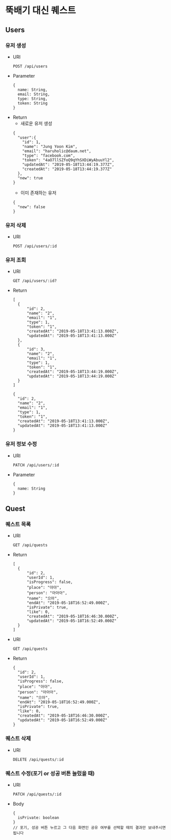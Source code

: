 # 뚝배기 대신 퀘스트

## Users

### 유저 생성

- URI
  ```
  POST /api/users
  ```
- Parameter
  ```
  {
    name: String,
    email: String,
    type: String,
    token: String
  }
  ```
- Return
  - 새로운 유저 생성
  ```
  {
    "user":{
      "id": 1,
      "name": "Jung Yoon Kim",
      "email": "haruholic@daum.net",
      "type": "facebook.com",
      "token": "4aO7llSZfoQ9qYhSXDiWyAbuuYl2",
      "updatedAt": "2019-05-18T13:44:19.377Z",
      "createdAt": "2019-05-18T13:44:19.377Z"
    },
    "new": true
  }
  ```
  - 이미 존재하는 유저
  ```
  {
    "new": false
  }
  ```

### 유저 삭제

- URI
  ```
  POST /api/users/:id
  ```

### 유저 조회

- URI
  ```
  GET /api/users/:id?
  ```
- Return
  ```
  [
    {
        "id": 2,
        "name": "2",
        "email": "1",
        "type": 1,
        "token": "1",
        "createdAt": "2019-05-18T13:41:13.000Z",
        "updatedAt": "2019-05-18T13:41:13.000Z"
    },
    {
        "id": 3,
        "name": "2",
        "email": "1",
        "type": 1,
        "token": "1",
        "createdAt": "2019-05-18T13:44:19.000Z",
        "updatedAt": "2019-05-18T13:44:19.000Z"
    }
  ]
  ```
  ```
  {
    "id": 2,
    "name": "2",
    "email": "1",
    "type": 1,
    "token": "1",
    "createdAt": "2019-05-18T13:41:13.000Z",
    "updatedAt": "2019-05-18T13:41:13.000Z"
  }
  ```

### 유저 정보 수정

- URI
  ```
  PATCH /api/users/:id
  ```
- Parameter
  ```
  {
    name: String
  }
  ```

## Quest

### 퀘스트 목록

- URI
  ```
  GET /api/quests
  ```
- Return
  ```
  [
    {
        "id": 2,
        "userId": 1,
        "isProgress": false,
        "place": "아아",
        "person": "아아아",
        "name": "으아",
        "endAt": "2019-05-18T16:52:49.000Z",
        "isPrivate": true,
        "like": 0,
        "createdAt": "2019-05-18T16:46:30.000Z",
        "updatedAt": "2019-05-18T16:52:49.000Z"
    }
  ]
  ```

* URI
  ```
  GET /api/quests
  ```
* Return
  ```
  {
    "id": 2,
    "userId": 1,
    "isProgress": false,
    "place": "아아",
    "person": "아아아",
    "name": "으아",
    "endAt": "2019-05-18T16:52:49.000Z",
    "isPrivate": true,
    "like": 0,
    "createdAt": "2019-05-18T16:46:30.000Z",
    "updatedAt": "2019-05-18T16:52:49.000Z"
  }
  ```

### 퀘스트 삭제

- URI
  ```
  DELETE /api/quests/:id
  ```

### 퀘스트 수정(포기 or 성공 버튼 눌렀을 때)

- URI
  ```
  PATCH /api/quests/:id
  ```
- Body
  ```
  {
    isPrivate: boolean
  }
  // 포기, 성공 버튼 누르고 그 다음 화면인 공유 여부를 선택할 때의 결과만 보내주시면 됩니다
  ```
